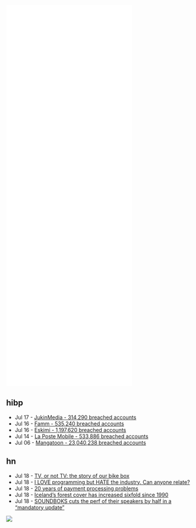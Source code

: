 ![Metrics](https://raw.githubusercontent.com/phixion/phixion/master/metrics.svg)

## hibp

<!--
for https://github.com/phixion/phixion/blob/main/.github/workflows/feeds.yml
-->
<!--START_SECTION:haveibeenpwnd-->
- Jul 17 - [JukinMedia - 314,290 breached accounts](https://haveibeenpwned.com/PwnedWebsites#JukinMedia)
- Jul 16 - [Famm - 535,240 breached accounts](https://haveibeenpwned.com/PwnedWebsites#Famm)
- Jul 16 - [Eskimi - 1,197,620 breached accounts](https://haveibeenpwned.com/PwnedWebsites#Eskimi)
- Jul 14 - [La Poste Mobile - 533,886 breached accounts](https://haveibeenpwned.com/PwnedWebsites#LaPosteMobile)
- Jul 06 - [Mangatoon - 23,040,238 breached accounts](https://haveibeenpwned.com/PwnedWebsites#Mangatoon)
<!--END_SECTION:haveibeenpwnd-->

## hn

<!--
for https://github.com/phixion/phixion/blob/main/.github/workflows/feeds.yml
-->
<!--START_SECTION:hn-->
- Jul 18 - [TV, or not TV: the story of our bike box](https://www.vanmoof.com/blog/en/tv-bike-box)
- Jul 18 - [I LOVE programming but HATE the industry. Can anyone relate?](https://news.ycombinator.com/item?id=32136733)
- Jul 18 - [20 years of payment processing problems](https://kaimi.io/en/2022/07/20-years-of-payment-processing-problems-en/)
- Jul 18 - [Iceland’s forest cover has increased sixfold since 1990](https://www.icelandreview.com/nature-travel/forests-now-cover-2-of-iceland/)
- Jul 18 - [SOUNDBOKS cuts the perf of their speakers by half in a “mandatory update”](https://ghuntley.com/soundboks/)
<!--END_SECTION:hn-->

<!--
for https://yhype.me
-->
![](https://hit.yhype.me/github/profile?user_id=13013670)
